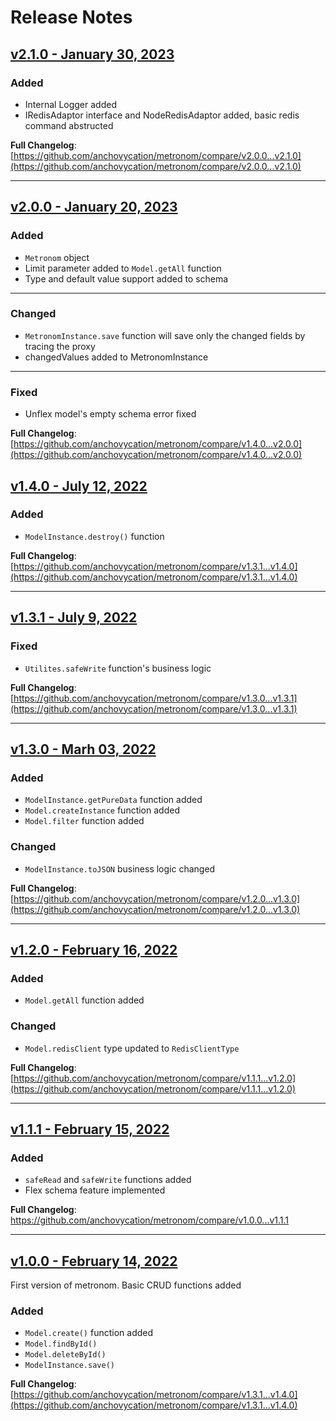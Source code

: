 # Release Notes

## [v2.1.0 - January 30, 2023](https://github.com/anchovycation/metronom/releases/tag/v2.1.0)
### Added
 + Internal Logger added
 + IRedisAdaptor interface and NodeRedisAdaptor added, basic redis command abstructed

**Full Changelog**: [https://github.com/anchovycation/metronom/compare/v2.0.0...v2.1.0](https://github.com/anchovycation/metronom/compare/v2.0.0...v2.1.0)

---

## [v2.0.0 - January 20, 2023](https://github.com/anchovycation/metronom/releases/tag/v2.0.0)
### Added
 + `Metronom` object
 +  Limit parameter added to `Model.getAll` function
 +  Type and default value support added to schema

---

### Changed
 +  `MetronomInstance.save` function will save only the changed fields by tracing the proxy
 +  changedValues added to MetronomInstance

---

### Fixed
 + Unflex model's empty schema error fixed 

**Full Changelog**: [https://github.com/anchovycation/metronom/compare/v1.4.0...v2.0.0](https://github.com/anchovycation/metronom/compare/v1.4.0...v2.0.0)


## [v1.4.0 - July 12, 2022](https://github.com/anchovycation/metronom/releases/tag/v1.4.0)
### Added
 + `ModelInstance.destroy()` function

**Full Changelog**: [https://github.com/anchovycation/metronom/compare/v1.3.1...v1.4.0](https://github.com/anchovycation/metronom/compare/v1.3.1...v1.4.0)

---

## [v1.3.1 - July 9, 2022](https://github.com/anchovycation/metronom/releases/tag/v1.3.1)
### Fixed
 + `Utilites.safeWrite` function's business logic

**Full Changelog**: [https://github.com/anchovycation/metronom/compare/v1.3.0...v1.3.1](https://github.com/anchovycation/metronom/compare/v1.3.0...v1.3.1)

---

## [v1.3.0 - Marh 03, 2022](https://github.com/anchovycation/metronom/releases/tag/v1.3.0)
### Added
 +  `ModelInstance.getPureData` function added
 +  `Model.createInstance` function added
 +  `Model.filter` function added

### Changed
 + `ModelInstance.toJSON` business logic changed

**Full Changelog**: [https://github.com/anchovycation/metronom/compare/v1.2.0...v1.3.0](https://github.com/anchovycation/metronom/compare/v1.2.0...v1.3.0)

---

## [v1.2.0 - February 16, 2022](https://github.com/anchovycation/metronom/releases/tag/v1.2.0)
### Added
 + `Model.getAll` function added

### Changed
 + `Model.redisClient` type updated to `RedisClientType`

**Full Changelog**: [https://github.com/anchovycation/metronom/compare/v1.1.1...v1.2.0](https://github.com/anchovycation/metronom/compare/v1.1.1...v1.2.0)

---

## [v1.1.1 - February 15, 2022](https://github.com/anchovycation/metronom/releases/tag/v1.1.1)
### Added
 +  `safeRead` and `safeWrite` functions added
 +  Flex schema feature implemented

**Full Changelog**: https://github.com/anchovycation/metronom/compare/v1.0.0...v1.1.1

---
## [v1.0.0 - February 14, 2022](https://github.com/anchovycation/metronom/releases/tag/v1.1.0)
First version of metronom. Basic CRUD functions added

### Added
 + `Model.create()` function added
 + `Model.findById()`
 + `Model.deleteById()`
 + `ModelInstance.save()`

**Full Changelog**: [https://github.com/anchovycation/metronom/compare/v1.3.1...v1.4.0](https://github.com/anchovycation/metronom/compare/v1.3.1...v1.4.0)
